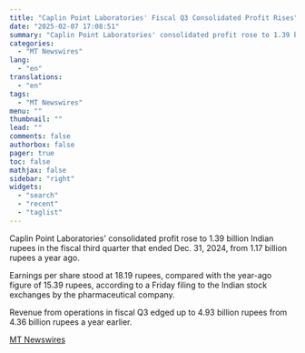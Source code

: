 ```yaml
---
title: "Caplin Point Laboratories' Fiscal Q3 Consolidated Profit Rises"
date: "2025-02-07 17:08:51"
summary: "Caplin Point Laboratories' consolidated profit rose to 1.39 billion Indian rupees in the fiscal third quarter that ended Dec. 31, 2024, from 1.17 billion rupees a year ago. Earnings per share stood at 18.19 rupees, compared with the year-ago figure of 15.39 rupees, according to a Friday filing to the..."
categories:
  - "MT Newswires"
lang:
  - "en"
translations:
  - "en"
tags:
  - "MT Newswires"
menu: ""
thumbnail: ""
lead: ""
comments: false
authorbox: false
pager: true
toc: false
mathjax: false
sidebar: "right"
widgets:
  - "search"
  - "recent"
  - "taglist"
---
```


Caplin Point Laboratories' consolidated profit rose to 1.39 billion Indian rupees in the fiscal third quarter that ended Dec. 31, 2024, from 1.17 billion rupees a year ago.

Earnings per share stood at 18.19 rupees, compared with the year-ago figure of 15.39 rupees, according to a Friday filing to the Indian stock exchanges by the pharmaceutical company.

Revenue from operations in fiscal Q3 edged up to 4.93 billion rupees from 4.36 billion rupees a year earlier.

[MT Newswires](https://www.tradingview.com/news/mtnewswires.com:20250207:G2465037:0/)
